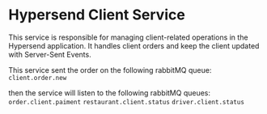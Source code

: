 # Hypersend Client Service

This service is responsible for managing client-related operations in the Hypersend application. It handles client orders and keep the client updated with Server-Sent Events.

This service sent the order on the following rabbitMQ queue:
`client.order.new`

then the service will listen to the following rabbitMQ queues:
`order.client.paiment`
`restaurant.client.status`
`driver.client.status`
